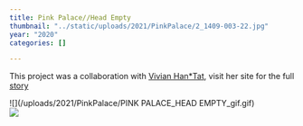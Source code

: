 ```yaml
---
title: Pink Palace//Head Empty
thumbnail: "../static/uploads/2021/PinkPalace/2_1409-003-22.jpg"
year: "2020"
categories: []

---
```

This project was a collaboration with [Vivian Han*Tat](https://www.vivianht.com/), visit her site for the full [story](https://www.vivianht.com/gallery/pink-palace-head-empty)

![](/uploads/2021/PinkPalace/PINK PALACE_HEAD EMPTY_gif.gif)  
![](/uploads/2021/PinkPalace/2_1413-008_crop-15.jpg)